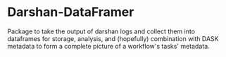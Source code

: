 # Darshan-DataFramer

Package to take the output of darshan logs and collect them into dataframes for storage, analysis, and (hopefully) combination with DASK metadata to form a complete picture of a workflow's tasks' metadata.
